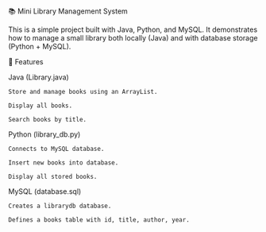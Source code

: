 📚 Mini Library Management System

This is a simple project built with Java, Python, and MySQL.
It demonstrates how to manage a small library both locally (Java) and with database storage (Python + MySQL).

🚀 Features

Java (Library.java)

    Store and manage books using an ArrayList.

    Display all books.

    Search books by title.

Python (library_db.py)

    Connects to MySQL database.

    Insert new books into database.

    Display all stored books.

MySQL (database.sql)

    Creates a librarydb database.

    Defines a books table with id, title, author, year.